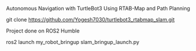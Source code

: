 Autonomous Navigation with TurtleBot3 Using RTAB-Map and Path Planning

git clone https://github.com/Yogesh7030/turtlebot3_rtabmap_slam.git

Project done on ROS2 Humble

ros2 launch my_robot_bringup slam_bringup_launch.py

